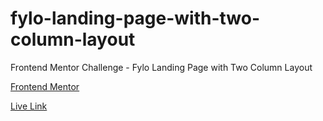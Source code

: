 # fylo-landing-page-with-two-column-layout
Frontend Mentor Challenge - Fylo Landing Page with Two Column Layout

[Frontend Mentor](https://www.frontendmentor.io/challenges/fylo-landing-page-with-two-column-layout-5ca5ef041e82137ec91a50f5)

[Live Link](https://jdegand.github.io/fylo-landing-page-with-two-column-layout/)
